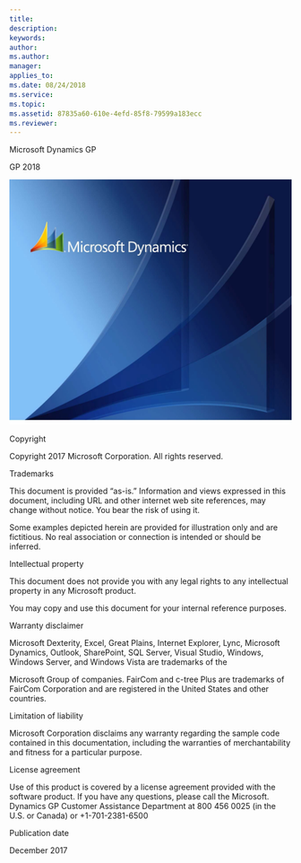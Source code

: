 ```yaml
---
title: 
description: 
keywords: 
author: 
ms.author: 
manager: 
applies_to: 
ms.date: 08/24/2018
ms.service: 
ms.topic: 
ms.assetid: 87835a60-610e-4efd-85f8-79599a183ecc
ms.reviewer: 
---
```

Microsoft Dynamics GP

GP 2018

![What s New_Book image1](media/What's-New_Book-image1.png)  

Copyright

Copyright 2017 Microsoft Corporation. All rights reserved.

Trademarks

This document is provided “as-is.” Information and views expressed in this document, including URL and other internet web site references, may change without notice. You bear the risk of using it.

Some examples depicted herein are provided for illustration only and are fictitious. No real association or connection is intended or should be inferred.

Intellectual property

This document does not provide you with any legal rights to any intellectual property in any Microsoft product.

You may copy and use this document for your internal reference purposes.

Warranty disclaimer

Microsoft Dexterity, Excel, Great Plains, Internet Explorer, Lync, Microsoft Dynamics, Outlook, SharePoint, SQL Server, Visual Studio, Windows, Windows Server, and Windows Vista are trademarks of the

Microsoft Group of companies. FairCom and c-tree Plus are trademarks of FairCom Corporation and are registered in the United States and other countries.

Limitation of liability

Microsoft Corporation disclaims any warranty regarding the sample code contained in this documentation, including the warranties of merchantability and fitness for a particular purpose.

License agreement

Use of this product is covered by a license agreement provided with the software product. If you have any questions, please call the Microsoft. Dynamics GP Customer Assistance Department at 800 456 0025 (in the U.S. or Canada) or +1-701-2381-6500

Publication date

December 2017

